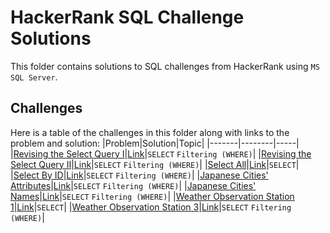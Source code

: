 # HackerRank SQL Challenge Solutions

This folder contains solutions to SQL challenges from HackerRank using `MS SQL Server`.

## Challenges

Here is a table of the challenges in this folder along with links to the problem and solution:
|Problem|Solution|Topic|
|-------|--------|-----|
|[Revising the Select Query I](https://www.hackerrank.com/challenges/revising-the-select-query?isFullScreen=true)|[Link](./solutions/revising_the_select_query_1.sql)|`SELECT` `Filtering (WHERE)`|
|[Revising the Select Query II](https://www.hackerrank.com/challenges/revising-the-select-query-2?isFullScreen=true)|[Link](./solutions/revising_the_select_query_2.sql)|`SELECT` `Filtering (WHERE)`|
|[Select All](https://www.hackerrank.com/challenges/select-all-sql?isFullScreen=true)|[Link](./solutions/select_all.sql)|`SELECT`|
|[Select By ID](https://www.hackerrank.com/challenges/select-by-id?isFullScreen=true)|[Link](./solutions/select_by_id.sql)|`SELECT` `Filtering (WHERE)`|
|[Japanese Cities' Attributes](https://www.hackerrank.com/challenges/japanese-cities-attributes?isFullScreen=true)|[Link](./solutions/japanese_cities_attributes.sql)|`SELECT` `Filtering (WHERE)`|
|[Japanese Cities' Names](https://www.hackerrank.com/challenges/japanese-cities-name/problem?isFullScreen=true)|[Link](./solutions/japanese_cities_names.sql)|`SELECT` `Filtering (WHERE)`|
|[Weather Observation Station 1](https://www.hackerrank.com/challenges/weather-observation-station-1/problem?isFullScreen=true)|[Link](./solutions/weather_observation_station_1.sql)|`SELECT`|
|[Weather Observation Station 3](https://www.hackerrank.com/challenges/weather-observation-station-3/problem?isFullScreen=true)|[Link](./solutions/weather_observation_station_3.sql)|`SELECT` `Filtering (WHERE)`|
